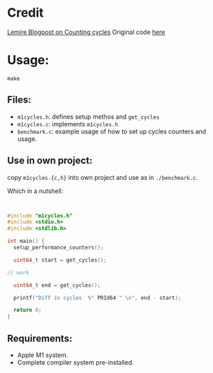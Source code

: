 # Credit
[Lemire Blogpost on Counting cycles](https://lemire.me/blog/2021/03/24/counting-cycles-and-instructions-on-the-apple-m1-processor/)
Original code [here](https://github.com/lemire/Code-used-on-Daniel-Lemire-s-blog/tree/master/2021/03/24)

# Usage:
```
make
```

## Files:
- `m1cycles.h`: defines setup methos and `get_cycles`
- `m1cycles.c`: implements `m1cycles.h`
- `benchmark.c`: example usage of how to set up cycles counters and usage.


## Use in own project:
copy `m1cycles.{c,h}` into own project and use as in `./benchmark.c`.

Which in a nutshell:
```c


#include "m1cycles.h"
#include <stdio.h>
#include <stdlib.h>

int main() {
  setup_performance_counters();

  uint64_t start = get_cycles();

// work

  uint64_t end = get_cycles();

  printf("Diff in cycles  %" PRId64 " \n", end - start);

  return 0;
}
```

## Requirements:

- Apple M1 system.
- Complete compiler system pre-installed.
